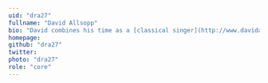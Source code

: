 ```yaml
---
uid: "dra27"
fullname: "David Allsopp"
bio: "David combines his time as a [classical singer](http://www.davidallsopp.com) with being a Research Associate in the OCaml Labs group at the University of Cambridge Computer Laboratory working principally on Windows OS support both for the OCaml compiler and related platform tooling."
homepage:
github: "dra27"
twitter:
photo: "dra27" 
role: "core"
---
```

